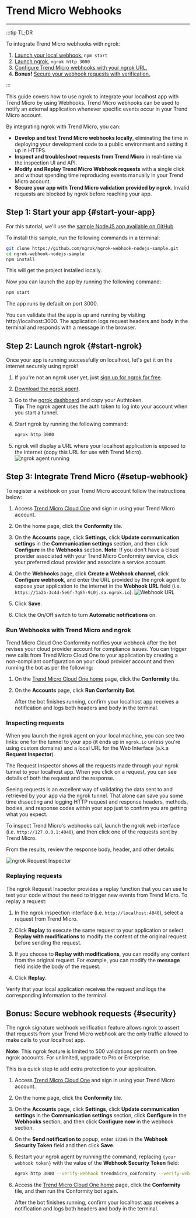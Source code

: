 # Trend Micro Webhooks
------------

:::tip TL;DR

To integrate Trend Micro webhooks with ngrok:
1. [Launch your local webhook.](#start-your-app) `npm start`
1. [Launch ngrok.](#start-ngrok) `ngrok http 3000`
1. [Configure Trend Micro webhooks with your ngrok URL.](#setup-webhook)
1. **Bonus!** [Secure your webhook requests with verification.](#security)

:::


This guide covers how to use ngrok to integrate your localhost app with Trend Micro by using Webhooks.
Trend Micro webhooks can be used to notify an external application whenever specific events occur in your Trend Micro account. 

By integrating ngrok with Trend Micro, you can:

- **Develop and test Trend Micro webhooks locally**, eliminating the time in deploying your development code to a public environment and setting it up in HTTPS.
- **Inspect and troubleshoot requests from Trend Micro** in real-time via the inspection UI and API.
- **Modify and Replay Trend Micro Webhook requests** with a single click and without spending time reproducing events manually in your Trend Micro account.
- **Secure your app with Trend Micro validation provided by ngrok**. Invalid requests are blocked by ngrok before reaching your app.


## **Step 1**: Start your app {#start-your-app}

For this tutorial, we'll use the [sample NodeJS app available on GitHub](https://github.com/ngrok/ngrok-webhook-nodejs-sample). 

To install this sample, run the following commands in a terminal:

```bash
git clone https://github.com/ngrok/ngrok-webhook-nodejs-sample.git
cd ngrok-webhook-nodejs-sample
npm install
```

This will get the project installed locally.

Now you can launch the app by running the following command: 

```bash
npm start
```

The app runs by default on port 3000. 

You can validate that the app is up and running by visiting http://localhost:3000. The application logs request headers and body in the terminal and responds with a message in the browser.


## **Step 2**: Launch ngrok {#start-ngrok}

Once your app is running successfully on localhost, let's get it on the internet securely using ngrok! 

1. If you're not an ngrok user yet, just [sign up for ngrok for free](https://ngrok.com/signup).

1. [Download the ngrok agent](https://ngrok.com/download).

1. Go to the [ngrok dashboard](https://dashboard.ngrok.com) and copy your Authtoken. <br />
    **Tip:** The ngrok agent uses the auth token to log into your account when you start a tunnel.
    
1. Start ngrok by running the following command:
    ```bash
    ngrok http 3000
    ```

1. ngrok will display a URL where your localhost application is exposed to the internet (copy this URL for use with Trend Micro).
    ![ngrok agent running](/img/integrations/launch_ngrok_tunnel.png)


## **Step 3**: Integrate Trend Micro {#setup-webhook}

To register a webhook on your Trend Micro account follow the instructions below:

1. Access [Trend Micro Cloud One](https://cloudone.trendmicro.com/) and sign in using your Trend Micro account.

1. On the home page, click the **Conformity** tile.

1. On the **Accounts** page, click **Settings**, click **Update communication settings** in the **Communication settings** section, and then click **Configure** in the **Webhooks** section. 
    **Note**: If you don't have a cloud provider associated with your Trend Micro Conformity service, click your preferred cloud provider and associate a service account.

1. On the **Webhooks** page, click **Create a Webhook channel**, click **Configure webhook**, and enter the URL provided by the ngrok agent to expose your application to the internet in the **Webhook URL** field (i.e. `https://1a2b-3c4d-5e6f-7g8h-9i0j.sa.ngrok.io`).
    ![Webhook URL](img/ngrok_url_configuration_trendmicro.png)

1. Click **Save**.

1. Click the On/Off switch to turn **Automatic notifications** on.


### Run Webhooks with Trend Micro and ngrok

Trend Micro Cloud One Conformity notifies your webhook after the bot revises your cloud provider account for compliance issues.
You can trigger new calls from Trend Micro Cloud One to your application by creating a non-compliant configuration on your cloud provider account and then running the bot as per the following:

1. On the [Trend Micro Cloud One home](https://cloudone.trendmicro.com/home) page, click the **Conformity** tile.

1. On the **Accounts** page, click **Run Conformity Bot**.

    After the bot finishes running, confirm your localhost app receives a notification and logs both headers and body in the terminal.


### Inspecting requests

When you launch the ngrok agent on your local machine, you can see two links: one for the tunnel to your app (it ends up in `ngrok.io` unless you're using custom domains) and a local URL for the Web Interface (a.k.a **Request Inspector**).

The Request Inspector shows all the requests made through your ngrok tunnel to your localhost app. When you click on a request, you can see details of both the request and the response.

Seeing requests is an excellent way of validating the data sent to and retrieved by your app via the ngrok tunnel. That alone can save you some time dissecting and logging HTTP request and response headers, methods, bodies, and response codes within your app just to confirm you are getting what you expect.

To inspect Trend Micro's webhooks call, launch the ngrok web interface (i.e. `http://127.0.0.1:4040`), and then click one of the requests sent by Trend Micro.

From the results, review the response body, header, and other details:

![ngrok Request Inspector](img/ngrok_introspection_trendmicro_webhooks.png)


### Replaying requests

The ngrok Request Inspector provides a replay function that you can use to test your code without the need to trigger new events from Trend Micro. To replay a request:

1. In the ngrok inspection interface (i.e. `http://localhost:4040`), select a request from Trend Micro.

1. Click **Replay** to execute the same request to your application or select **Replay with modifications** to modify the content of the original request before sending the request.

1. If you choose to **Replay with modifications**, you can modify any content from the original request. For example, you can modify the **message** field inside the body of the request.

1. Click **Replay**.

Verify that your local application receives the request and logs the corresponding information to the terminal.


## **Bonus**: Secure webhook requests {#security}

The ngrok signature webhook verification feature allows ngrok to assert that requests from your Trend Micro webhook are the only traffic allowed to make calls to your localhost app.

**Note:** This ngrok feature is limited to 500 validations per month on free ngrok accounts. For unlimited, upgrade to Pro or Enterprise.

This is a quick step to add extra protection to your application.

1. Access [Trend Micro Cloud One](https://cloudone.trendmicro.com/) and sign in using your Trend Micro account.

1. On the home page, click the **Conformity** tile.

1. On the **Accounts** page, click **Settings**, click **Update communication settings** in the **Communication settings** section, click **Configure** in the **Webhooks** section, and then click **Configure now** in the webhook section.

1. On the **Send notification to** popup, enter `12345` in the **Webhook Security Token** field and then click **Save**.

1. Restart your ngrok agent by running the command, replacing `{your webhook token}` with the value of the **Webhook Security Token** field:
    ```bash
    ngrok http 3000 --verify-webhook trendmicro_conformity --verify-webhook-secret {your webhook token}
    ```

1. Access the [Trend Micro Cloud One home](https://cloudone.trendmicro.com/home) page, click the **Conformity** tile, and then run the Conformity bot again.

    After the bot finishes running, confirm your localhost app receives a notification and logs both headers and body in the terminal.

